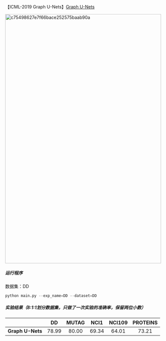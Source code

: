 【ICML-2019 Graph U-Nets】[Graph U-Nets](https://proceedings.mlr.press/v97/gao19a/gao19a.pdf)

<img width="500" height="800" alt="c75498627e7f66bace252575baab90a" src="https://github.com/user-attachments/assets/d50b814e-ff1b-4672-802b-f7cff049bf81">

##### 运行程序 </br>
数据集：DD
```python
python main.py --exp_name=DD --dataset=DD
```
##### 实验结果（8:1:1划分数据集，只做了一次实验的准确率，保留两位小数）
| | **DD** | **MUTAG** | **NCI1** | **NCI109** | **PROTEINS** |
|:-------------:|:-------------:|:------------:|:------------:|:------------:|:------------:|
| **Graph U-Nets**       |  78.99  |  80.00  |  69.34  |  64.01  |  73.21  |

